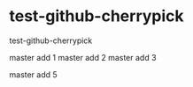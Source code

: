 # test-github-cherrypick
test-github-cherrypick

master add 1
master add 2
master add 3


master add 5
